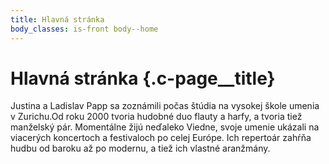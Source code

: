 ```yaml
---
title: Hlavná stránka
body_classes: is-front body--home
---
```


# Hlavná stránka {.c-page__title}

Justina a Ladislav Papp sa zoznámili počas štúdia na vysokej škole umenia v Zurichu.Od roku 2000 tvoria hudobné duo flauty a harfy, a tvoria tiež manželský
pár. Momentálne žijú neďaleko Viedne, svoje umenie ukázali na viacerých
koncertoch a festivaloch po celej Európe. Ich repertoár zahŕňa hudbu od baroku
až po modernu, a tiež ich vlastné aranžmány.
